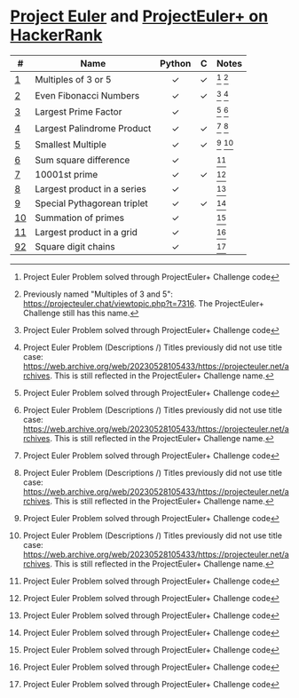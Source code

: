 [Project Euler](https://projecteuler.net) and
[ProjectEuler+ on HackerRank](https://www.hackerrank.com/contests/projecteuler)
===============================================================================

| #                                                  | Name                        | Python  |    C    | Notes     |
| -------------------------------------------------- | --------------------------- | :-----: | :-----: | :-------- |
| [1](001%20-%20Multiples%20of%203%20and%205)        | Multiples of 3 or 5         | &check; | &check; | [^1] [^2] |
| [2](002%20-%20Even%20Fibonacci%20numbers)          | Even Fibonacci Numbers      | &check; | &check; | [^1] [^3] |
| [3](003%20-%20Largest%20prime%20factor)            | Largest Prime Factor        | &check; |         | [^1] [^3] |
| [4](004%20-%20Largest%20palindrome%20product)      | Largest Palindrome Product  | &check; | &check; | [^1] [^3] |
| [5](005%20-%20Smallest%20multiple)                 | Smallest Multiple           | &check; | &check; | [^1] [^3] |
| [6](006%20-%20Sum%20square%20difference)           | Sum square difference       | &check; |         | [^1]      |
| [7](007%20-%2010001st%20prime)                     | 10001st prime               | &check; | &check; | [^1]      |
| [8](008%20-%20Largest%20product%20in%20a%20series) | Largest product in a series | &check; |         | [^1]      |
| [9](009%20-%20Special%20Pythagorean%20triplet)     | Special Pythagorean triplet | &check; | &check; | [^1]      |
| [10](010%20-%20Summation%20of%20primes)            | Summation of primes         | &check; |         | [^1]      |
| [11](011%20-%20Largest%20product%20in%20a%20grid)  | Largest product in a grid   | &check; |         | [^1]      |
| [92](092%20-%20Square%20digit%20chains)            | Square digit chains         | &check; |         | [^1]      |

[^1]: Project Euler Problem solved through ProjectEuler+ Challenge code
[^2]: Previously named "Multiples of 3 and 5": https://projecteuler.chat/viewtopic.php?t=7316.
      The ProjectEuler+ Challenge still has this name.
[^3]: Project Euler Problem (Descriptions /) Titles previously did not use title case:
      https://web.archive.org/web/20230528105433/https://projecteuler.net/archives.
      This is still reflected in the ProjectEuler+ Challenge name.
